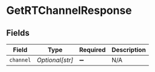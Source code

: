 # GetRTChannelResponse


## Fields

| Field              | Type               | Required           | Description        |
| ------------------ | ------------------ | ------------------ | ------------------ |
| `channel`          | *Optional[str]*    | :heavy_minus_sign: | N/A                |